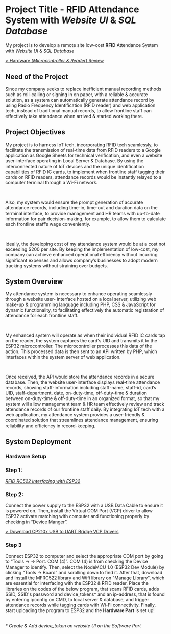 <h1>Project Title - <b>RFID</b> Attendance System with <i>Website UI</i> & <i>SQL Database</i></h1>
<p>My project is to develop a remote site low-cost <b>RFID</b> Attendance System with <i>Website UI</i> & <i>SQL Database</i></p>
<a href="https://drive.google.com/file/d/1EaAlEutcbHNaETe_XokqCBr1suZM9gVW/view" target="_blank">> Hardware (<i>Microcontroller & Reader</i>) Review</a>
<h2>Need of the Project</h2>
<p>Since my company seeks to replace inefficient manual recording methods such as roll-calling or signing in on paper, with a reliable & accurate solution, as a system can automatically generate attendance record by using Radio Frequency Identification (RFID reader) and web application tech, instead of traditional manual records, to allow frontline staff can effectively take attendance when arrived & started working there.</p>
<h2>Project Objectives</h2>
<p>My project is to harness IoT tech, incorporating RFID tech seamlessly, to facilitate the transmission of real-time data from RFID readers to a Google application as Google Sheets for technical verification, and even a website user-interface operating in Local Server & Database. By using the interconnected nature of IoT devices and the unique identification capabilities of RFID IC cards, to implement when frontline staff tagging their cards on RFID readers, attendance records would be instantly relayed to a computer terminal through a Wi-Fi network.</p> 
<br>
<p>Also, my system would ensure the prompt generation of accurate attendance records, including time-in, time-out and duration data on the terminal interface, to provide management and HR teams with up-to-date information for pair decision-making, for example, to allow them to calculate each frontline staff’s wage conveniently.</p>
<br>
<p>Ideally, the developing cost of my attendance system would be at a cost not exceeding $200 per site. By keeping the implementation of low-cost, my company can achieve enhanced operational efficiency without incurring significant expenses and allows company’s businesses to adopt modern tracking systems without straining over budgets.</p>
<h2>System Overview</h2>
<p>My attendance system is necessary to enhance operating seamlessly through a website user- interface hosted on a local server, utilizing web make-up & programming language including PHP, CSS & JavaScript for dynamic functionality, to
facilitating effectively the automatic registration of attendance for each frontline staff.</p>
<br>
<p>My enhanced system will operate as when their individual RFID IC cards tap on the reader, the system captures the card's UID and transmits it to the ESP32 microcontroller. The microcontroller processes this data of the action. This processed data is then sent to an API written by PHP, which interfaces within the system server of web application.</p>
<br>
<p>Once received, the API would store the attendance records in a secure database. Then, the website user-interface displays real-time attendance records, showing staff-information including staff-name, staff-id, card’s UID, staff-department, date, on-duty-time, off-duty-time & duration between on-duty-time & off-duty-time in an organized format, so that my system will allow management team & HR team effectively review and track attendance records of our frontline staff daily. By integrating IoT tech with a web application, my attendance system provides a user-friendly & coordinated solution that streamlines attendance management, ensuring reliability and efficiency in record-keeping.</p>
<h2>System Deployment</h2>
<h3>Hardware Setup</h3>
<h3>Step 1: </h3>
<a href="https://www.electronicwings.com/esp32/rfid-rc522-interfacing-with-esp32" target="_blank"><i>RFID RC522 Interfacing with ESP32</i></a> 
<br>
<h3>Step 2: </h3>
<p>Connect the power supply to the ESP32 with a USB Data Cable to ensure it is powered on. Then, install the Virtual COM Port (VCP) driver to allow ESP32 activate matching with computer and functioning properly by checking in “Device Manger”.</p>
<a href="https://www.silabs.com/developer-tools/usb-to-uart-bridge-vcp-drivers?tab=downloads" target="_blank">> Download CP210x USB to UART Bridge VCP Drivers</a> 
<h3>Step 3</h3>
<p>Connect ESP32 to computer and select the appropriate COM port by going to “Tools -> -> Port. COM (4)”. COM (4) is from checking the Device Manager to identify. Then, select the NodeMCU 1.0 (ESP32 Dev Module) by clicking “Tools -> Board” and scrolling down to find it. After that, download and install the MFRC522 library and Wifi library on "Manage Library", which are essential for interfacing with the ESP32 & RFID reader. Place the libraries on the codes of the below program, that scans RFID cards, adds SSID, SSID's password and device_tokens* and an ip-address, that is found by entering ipconfig on CMD, to local server & database, and trigger attendance records while tagging cards with Wi-Fi connectivity. Finally, start uploading the program to ESP32 and the <b>Hardware Part</b> is set up!</p>
<br>
<i>* Create & Add device_token on website UI on the Software Part</i>
